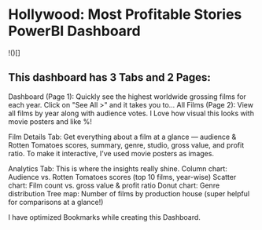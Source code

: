 # Hollywood: Most Profitable Stories PowerBI Dashboard
!()[]

## This dashboard has 3 Tabs and 2 Pages:

Dashboard (Page 1): Quickly see the highest worldwide grossing films for each year. Click on "See All >" and it takes you to...
All Films (Page 2): View all films by year along with audience votes. I Love how visual this looks with movie posters and like %!

Film Details Tab: Get everything about a film at a glance — audience & Rotten Tomatoes scores, summary, genre, studio, gross value, and profit ratio. To make it interactive, I’ve used movie posters as images.

Analytics Tab: This is where the insights really shine.
Column chart: Audience vs. Rotten Tomatoes scores (top 10 films, year-wise)
Scatter chart: Film count vs. gross value & profit ratio
Donut chart: Genre distribution
Tree map: Number of films by production house (super helpful for comparisons at a glance!)

I have optimized Bookmarks while creating this Dashboard.
